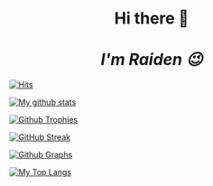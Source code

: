 <h1 align="center">Hi there 👋</h1>

<h1 align="center"><b><i>I'm Raiden 😉</b></i></h1>

[![Hits](https://hits.seeyoufarm.com/api/count/incr/badge.svg?url=https%3A%2F%2Fgithub.com%2FProRaiden&count_bg=%2379C83D&title_bg=%230084FF&icon=arduino.svg&icon_color=%2300FF20&title=Stalks&edge_flat=false)](https://hits.seeyoufarm.com)

[![My github stats](https://github-readme-stats.vercel.app/api?username=ProRaiden&count_private=true&show_icons=true&theme=radical&include_all_commits=true&custom_title=Raiden's+Github+Stats)](https://github.com/ProRaiden)

[![Github Trophies](https://github-profile-trophy.vercel.app/?username=ProRaiden&theme=darkhub&no-bg=true&margin-w=15&margin-h=10&row=1&column=6&count_private=true)](https://github.com/ProRaiden)

[![GitHub Streak](http://github-readme-streak-stats.herokuapp.com?user=ProRaiden&theme=black-ice)](https://git.io/streak-stats)

[![Github Graphs](https://activity-graph.herokuapp.com/graph?username=ProRaiden&bg_color=1F222E&color=F8D866&line=F85D7F&point=FFFFFF&hide_border=true)](https://guthub.com/ProRaiden)

[![My Top Langs](https://github-readme-stats.vercel.app/api/top-langs/?username=ProRaiden&layout=compact&theme=cobalt)](https://github.com/ProRaiden)
